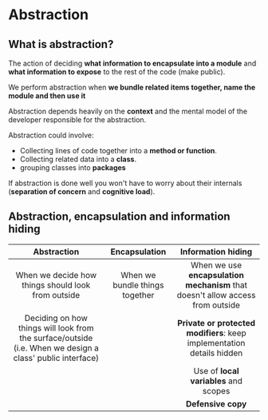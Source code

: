 # Abstraction

## What is abstraction?

The action of deciding **what information to encapsulate into a module** and **what information to expose** to the rest of the code (make public).

We perform abstraction when **we bundle related items together, name the module and then use it**

Abstraction depends heavily on the **context** and the mental model of the developer responsible for the abstraction.


Abstraction could involve:

* Collecting lines of code together into a **method or function**.
* Collecting related data into a **class**.
* grouping classes into **packages**

If abstraction is done well you won't have to worry about their internals (**separation of concern** and **cognitive load**).

## Abstraction, encapsulation and information hiding

| Abstraction                                                                                               | Encapsulation                  | Information hiding                                                             |
| :-:                                                                                                       | :-:                            | :-:                                                                            |
| When we decide how things should look from outside                                                        | When we bundle things together | When we use **encapsulation mechanism** that doesn't allow access from outside |
| Deciding on how things will look from the surface/outside (i.e. When we design a class' public interface) |                                | **Private or protected modifiers**: keep implementation details hidden         |
|                                                                                                           |                                | Use of **local variables** and scopes                                          |
|                                                                                                           |                                | **Defensive copy**                                                             |
